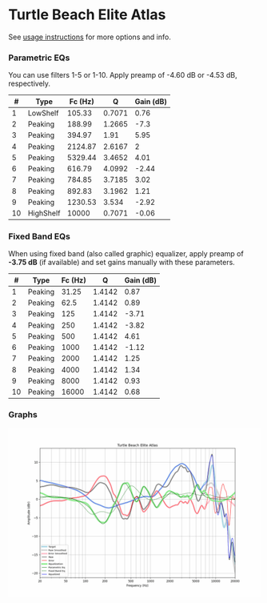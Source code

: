 # Turtle Beach Elite Atlas
See [usage instructions](https://github.com/jaakkopasanen/AutoEq#usage) for more options and info.

### Parametric EQs
You can use filters 1-5 or 1-10. Apply preamp of -4.60 dB or -4.53 dB, respectively.

|   # | Type      |   Fc (Hz) |      Q |   Gain (dB) |
|-----|-----------|-----------|--------|-------------|
|   1 | LowShelf  |    105.33 | 0.7071 |        0.76 |
|   2 | Peaking   |    188.99 | 1.2665 |       -7.3  |
|   3 | Peaking   |    394.97 | 1.91   |        5.95 |
|   4 | Peaking   |   2124.87 | 2.6167 |        2    |
|   5 | Peaking   |   5329.44 | 3.4652 |        4.01 |
|   6 | Peaking   |    616.79 | 4.0992 |       -2.44 |
|   7 | Peaking   |    784.85 | 3.7185 |        3.02 |
|   8 | Peaking   |    892.83 | 3.1962 |        1.21 |
|   9 | Peaking   |   1230.53 | 3.534  |       -2.92 |
|  10 | HighShelf |  10000    | 0.7071 |       -0.06 |

### Fixed Band EQs
When using fixed band (also called graphic) equalizer, apply preamp of **-3.75 dB** (if available) and set gains manually with these parameters.

|   # | Type    |   Fc (Hz) |      Q |   Gain (dB) |
|-----|---------|-----------|--------|-------------|
|   1 | Peaking |     31.25 | 1.4142 |        0.87 |
|   2 | Peaking |     62.5  | 1.4142 |        0.89 |
|   3 | Peaking |    125    | 1.4142 |       -3.71 |
|   4 | Peaking |    250    | 1.4142 |       -3.82 |
|   5 | Peaking |    500    | 1.4142 |        4.61 |
|   6 | Peaking |   1000    | 1.4142 |       -1.12 |
|   7 | Peaking |   2000    | 1.4142 |        1.25 |
|   8 | Peaking |   4000    | 1.4142 |        1.34 |
|   9 | Peaking |   8000    | 1.4142 |        0.93 |
|  10 | Peaking |  16000    | 1.4142 |        0.68 |

### Graphs
![](./Turtle%20Beach%20Elite%20Atlas.png)
